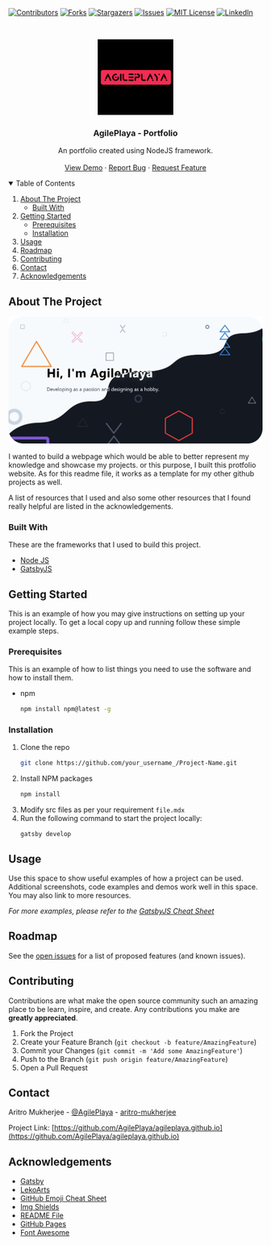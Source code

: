 <!-- Depreciated. Older style
# Profile Home Page

### Project Phase 0

* Initializing and setting up the work environment.
* Understanding the requirements and learning the basics on how to create the profile page.
* Follow project timeline and workflow.

New style based on https://github.com/othneildrew/Best-README-Template
-->

<!-- PROJECT SHIELDS -->
<!--
*** I'm using markdown "reference style" links for readability.
*** Reference links are enclosed in brackets [ ] instead of parentheses ( ).
*** See the bottom of this document for the declaration of the reference variables
*** for contributors-url, forks-url, etc. This is an optional, concise syntax you may use.
*** https://www.markdownguide.org/basic-syntax/#reference-style-links
-->
[![Contributors][contributors-shield]][contributors-url]
[![Forks][forks-shield]][forks-url]
[![Stargazers][stars-shield]][stars-url]
[![Issues][issues-shield]][issues-url]
[![MIT License][license-shield]][license-url]
[![LinkedIn][linkedin-shield]][linkedin-url]



<!-- PROJECT LOGO -->
<br />
<p align="center">
  <a href="https://github.com/AgilePlaya/agileplaya.github.io/blob/main-gatsby-based/images/AgilePlaya-Logo.png">
    <img src="images/AgilePlaya-Logo.png" alt="Logo" width="150" height="150">
  </a>

  <h3 align="center">AgilePlaya - Portfolio</h3>

  <p align="center">
    An portfolio created using NodeJS framework.
    <br />
    <br />
    <a href="https://agileplaya.github.io/">View Demo</a>
    ·
    <a href="https://github.com/AgilePlaya/agileplaya.github.io/issues/new?assignees=&labels=&template=bug_report.md&title=">Report Bug</a>
    ·
    <a href="https://github.com/AgilePlaya/agileplaya.github.io/issues/new?assignees=&labels=&template=feature_request.md&title=">Request Feature</a>
  </p>
</p>



<!-- TABLE OF CONTENTS -->
<details open="open">
  <summary>Table of Contents</summary>
  <ol>
    <li>
      <a href="#about-the-project">About The Project</a>
      <ul>
        <li><a href="#built-with">Built With</a></li>
      </ul>
    </li>
    <li>
      <a href="#getting-started">Getting Started</a>
      <ul>
        <li><a href="#prerequisites">Prerequisites</a></li>
        <li><a href="#installation">Installation</a></li>
      </ul>
    </li>
    <li><a href="#usage">Usage</a></li>
    <li><a href="#roadmap">Roadmap</a></li>
    <li><a href="#contributing">Contributing</a></li>
    <li><a href="#contact">Contact</a></li>
    <li><a href="#acknowledgements">Acknowledgements</a></li>
  </ol>
</details>


<!-- ABOUT THE PROJECT -->
## About The Project

[![Product Name Screen Shot][product-screenshot]](https://github.com/AgilePlaya/agileplaya.github.io/blob/main-gatsby-based/images/Home-Screen.png)

I wanted to build a webpage which would be able to better represent my knowledge and showcase my projects. or this purpose, I built this protfolio website. As for this readme file, it works as a template for my other github projects as well.

A list of resources that I used and also some other resources that I found really helpful are listed in the acknowledgements.

### Built With

These are the frameworks that I used to build this project.
* [Node JS](https://nodejs.org/en/)
* [GatsbyJS](https://www.gatsbyjs.com/)



<!-- GETTING STARTED -->
## Getting Started

This is an example of how you may give instructions on setting up your project locally.
To get a local copy up and running follow these simple example steps.

### Prerequisites

This is an example of how to list things you need to use the software and how to install them.
* npm
  ```sh
  npm install npm@latest -g
  ```

### Installation

1. Clone the repo
   ```sh
   git clone https://github.com/your_username_/Project-Name.git
   ```
2. Install NPM packages
   ```sh
   npm install
   ```
3. Modify src files as per your requirement `file.mdx`
4. Run the following command to start the project locally:
   ```
   gatsby develop
   ```



<!-- USAGE EXAMPLES -->
## Usage

Use this space to show useful examples of how a project can be used. Additional screenshots, code examples and demos work well in this space. You may also link to more resources.

_For more examples, please refer to the [GatsbyJS Cheat Sheet](https://www.gatsbyjs.com/docs/cheat-sheet/)_



<!-- ROADMAP -->
## Roadmap

See the [open issues](https://github.com/AgilePlaya/agileplaya.github.io/issues) for a list of proposed features (and known issues).



<!-- CONTRIBUTING -->
## Contributing

Contributions are what make the open source community such an amazing place to be learn, inspire, and create. Any contributions you make are **greatly appreciated**.

1. Fork the Project
2. Create your Feature Branch (`git checkout -b feature/AmazingFeature`)
3. Commit your Changes (`git commit -m 'Add some AmazingFeature'`)
4. Push to the Branch (`git push origin feature/AmazingFeature`)
5. Open a Pull Request


<!-- CONTACT -->
## Contact

Aritro Mukherjee - [@AgilePlaya](https://twitter.com/AgilePlaya) - [aritro-mukherjee](https://www.linkedin.com/in/aritro-mukherjee/)

Project Link: [https://github.com/AgilePlaya/agileplaya.github.io](https://github.com/AgilePlaya/agileplaya.github.io)



<!-- ACKNOWLEDGEMENTS -->
## Acknowledgements
* [Gatsby](https://www.gatsbyjs.com/)
* [LekoArts](https://github.com/LekoArts)
* [GitHub Emoji Cheat Sheet](https://www.webpagefx.com/tools/emoji-cheat-sheet)
* [Img Shields](https://shields.io)
* [README File](https://github.com/othneildrew/Best-README-Template)
* [GitHub Pages](https://pages.github.com)
* [Font Awesome](https://fontawesome.com)



<!-- MARKDOWN LINKS & IMAGES -->
<!-- https://www.markdownguide.org/basic-syntax/#reference-style-links -->
[contributors-shield]: https://img.shields.io/badge/Contributors-1-orange?style=for-the-badge
[contributors-url]: https://github.com/AgilePlaya/agileplaya.github.io/graphs/contributors
[forks-shield]: https://img.shields.io/badge/Forks-0-red?style=for-the-badge
[forks-url]: https://github.com/AgilePlaya/agileplaya.github.io/network/members
[stars-shield]: https://img.shields.io/badge/Stars-1-orange?style=for-the-badge
[stars-url]: https://github.com/AgilePlaya/agileplaya.github.io/stargazers
[issues-shield]: https://img.shields.io/badge/Issues-0-brightgreen?style=for-the-badge
[issues-url]: https://github.com/AgilePlaya/agileplaya.github.io/issues
[license-shield]: https://img.shields.io/badge/License-GPL3.0-brightgreen?style=for-the-badge
[license-url]: https://github.com/AgilePlaya/agileplaya.github.io/blob/main-gatsby-based/LICENSE
[linkedin-shield]: https://img.shields.io/badge/-LinkedIn-black.svg?style=for-the-badge&logo=linkedin&colorB=555
[linkedin-url]: https://www.linkedin.com/in/aritro-mukherjee/
[product-screenshot]: images/Home-Screen.png

